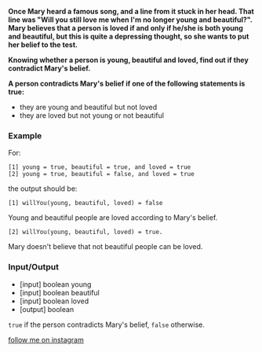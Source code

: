 **Once Mary heard a famous song, and a line from it stuck in her head. That line was "Will you still love me when I'm no longer young and beautiful?". Mary believes that a person is loved if and only if he/she is both young and beautiful, but this is quite a depressing thought, so she wants to put her belief to the test.**

**Knowing whether a person is young, beautiful and loved, find out if they contradict Mary's belief.**

**A person contradicts Mary's belief if one of the following statements is true:**

* they are young and beautiful but not loved
* they are loved but not young or not beautiful

### Example

For:

```
[1] young = true, beautiful = true, and loved = true
[2] young = true, beautiful = false, and loved = true
```

the output should be:

```
[1] willYou(young, beautiful, loved) = false
```
Young and beautiful people are loved according to Mary's belief.

```
[2] willYou(young, beautiful, loved) = true.
```
Mary doesn't believe that not beautiful people can be loved.

### Input/Output

* [input] boolean young
* [input] boolean beautiful
* [input] boolean loved
* [output] boolean

`true` if the person contradicts Mary's belief, `false` otherwise.

[follow me on instagram](https://www.instagram.com/9_tay)